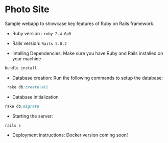 # Photo Site

Sample webapp to showcase key features of Ruby on Rails framework. 

* Ruby version : `ruby 2.4.0p0`

* Rails version: `Rails 5.0.2`

* Intalling Dependencies: Make sure you have Ruby and Rails installed on your machine
```ruby
bundle install
```

* Database creation: Run the following commands to setup the database:
```ruby
 rake db:create:all
```

* Database initialization
```ruby
rake db:migrate
```

* Starting the server: 
```ruby
rails s
```

* Deployment instructions: Docker version coming soon!
